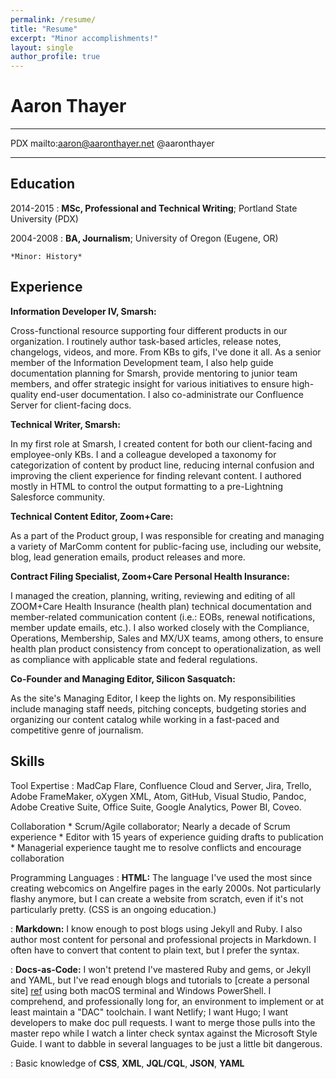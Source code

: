 ```yaml
---
permalink: /resume/
title: "Resume"
excerpt: "Minor accomplishments!"
layout: single
author_profile: true
---
```

Aaron Thayer
============

-------------------     ----------------------------
PDX                     mailto:aaron@aaronthayer.net
                                        @aaronthayer
-------------------     ----------------------------

Education
---------

2014-2015
:   **MSc, Professional and Technical Writing**; Portland State University (PDX)

2004-2008
:   **BA, Journalism**; University of Oregon (Eugene, OR)

    *Minor: History*

Experience
----------

**Information Developer IV, Smarsh:**

Cross-functional resource supporting four different products in our organization. I routinely author task-based articles, release notes, changelogs, videos, and more. From KBs to gifs, I've done it all. As a senior member of the Information Development team, I also help guide documentation planning for Smarsh, provide mentoring to junior team members, and offer strategic insight for various initiatives to ensure high-quality end-user documentation. I also co-administrate our Confluence Server for client-facing docs.

**Technical Writer, Smarsh:**

In my first role at Smarsh, I created content for both our client-facing and employee-only KBs. I and a colleague developed a taxonomy for categorization of content by product line, reducing internal confusion and improving the client experience for finding relevant content. I authored mostly in HTML to control the output formatting to a pre-Lightning Salesforce community.

**Technical Content Editor, Zoom+Care:**

As a part of the Product group, I was responsible for creating and managing a variety of MarComm content for public-facing use, including our website, blog, lead generation emails, product releases and more.

**Contract Filing Specialist, Zoom+Care Personal Health Insurance:**

I managed the creation, planning, writing, reviewing and editing of all ZOOM+Care Health Insurance (health plan) technical documentation and member-related communication content (i.e.: EOBs, renewal notifications, member update emails, etc.). I also worked closely with the Compliance, Operations, Membership, Sales and MX/UX teams, among others, to ensure health plan product consistency from concept to operationalization, as well as compliance with applicable state and federal regulations.

**Co-Founder and Managing Editor, Silicon Sasquatch:**

As the site's Managing Editor, I keep the lights on. My responsibilities include managing staff needs, pitching concepts, budgeting stories and organizing our content catalog while working in a fast-paced and competitive genre of journalism.

Skills
--------------------

Tool Expertise
:   MadCap Flare, Confluence Cloud and Server, Jira, Trello, Adobe FrameMaker,
    oXygen XML, Atom, GitHub, Visual Studio, Pandoc, Adobe Creative Suite,
    Office Suite, Google Analytics, Power BI, Coveo.

Collaboration
    * Scrum/Agile collaborator; Nearly a decade of Scrum experience
    * Editor with 15 years of experience guiding drafts to publication
    * Managerial experience taught me to resolve conflicts and encourage
      collaboration

Programming Languages
:   **HTML:** The language I've used the most since creating webcomics on
    Angelfire pages in the early 2000s. Not particularly flashy anymore,
    but I can create a website from scratch, even if it's not particularly
    pretty. (CSS is an ongoing education.)

:   **Markdown:** I know enough to post blogs using Jekyll and Ruby. I also
    author most content for personal and professional projects in Markdown.
    I often have to convert that content to plain text, but I prefer the syntax.

:   **Docs-as-Code:** I won't pretend I've mastered Ruby and gems, or Jekyll
    and YAML, but I've read enough blogs and tutorials to [create a personal
    site] [ref] using both macOS terminal and Windows PowerShell. I comprehend,
    and professionally long for, an environment to implement or at least
    maintain a "DAC" toolchain. I want Netlify; I want Hugo; I want developers
    to make doc pull requests. I want to merge those pulls into the master repo
    while I watch a linter check syntax against the Microsoft Style Guide.
    I want to dabble in several languages to be just a little bit dangerous.

:   Basic knowledge of **CSS**, **XML**, **JQL/CQL**, **JSON**, **YAML**

[ref]: https://github.com/a-thay

